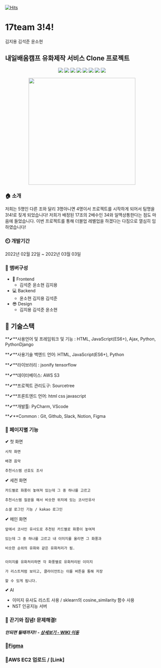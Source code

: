[![Hits](https://hits.seeyoufarm.com/api/count/incr/badge.svg?url=https%3A%2F%2Fgithub.com%2Fseongolee%2F17team_netflix_clone&count_bg=%2349E3D8&title_bg=%23555555&icon=github.svg&icon_color=%23CFDD4F&title=hits&edge_flat=false)](https://hits.seeyoufarm.com)
 # 17team 3!4!
김지용 김석준 윤소현

## 내일배움캠프 유화제작 서비스 Clone 프로젝트



<p align='center'>
    <img src="https://img.shields.io/badge/Html5-v5.2.3-pink?logo=Html5"/>
    <img src="https://img.shields.io/badge/CSS-Level 3-6db33f?logo=CSS"/>
    <img src="https://img.shields.io/badge/Javascript-ES6-blue?logo=Javascript"/>
    <img src="https://img.shields.io/badge/Python-v3.9.8-blue?logo=Python"/>
    <img src="https://img.shields.io/badge/PythonDjango-v4.1.0-purple?logo=Django"/>
    <img src="https://img.shields.io/badge/Tensorflow-v9.0.1-00E7C3?logo=Tensorflow"/>
    <img src="https://img.shields.io/badge/MySQL-v8.0.21-purple?logo=MySQL"/>
    <img src="https://img.shields.io/badge/AWS-^2.1.29-yellow?logo=AWS" />
</p>

<p align='center'>
  <img src="https://user-images.githubusercontent.com/56148289/151285357-4eeb3b99-d992-4bfb-a434-e43bb421df54.png" weight=350px height=350px>
</p>


### 🏠 소개
저희는 5명인 다른 조와 달리 3명아니면 4명이서 프로젝트를 시작하게 되어서 팀명을 3!4!로 짖게 되었습니다! 저희가 배정된 17조의 2배수인 34와 일맥상통한다는 점도 마음에 들었습니다. 이번 프로젝트를 통해 더블업 레벨업을 하겠다는 다짐으로 열심히 임하였습니다!

### ⏲️ 개발기간
2022년 02월 22일 ~ 2022년 03월 03일


### **🧙 맴버구성**

- 💄 Frontend
    - 김석준 윤소현 김지용
- 💻 Backend
    - 윤소현 김지용 김석준
- 😎 Design
    - 김지용 김석준 윤소현


## 🔧 기술스택

**✔**사용언어 및 프레임워크 및 기능 : HTML, JavaScript(ES6+), Ajax, Python, PythonDjango

**✔**사용기술 백엔드 언어: HTML, JavaScript(ES6+), Python

**✔**라이브러리 : jsonify tensorflow

**✔**데이터베이스: AWS S3

**✔**프로젝트 관리도구: Sourcetree

**✔**프론트엔드 언어: html css javascript

**✔**개발툴: PyCharm, VScode

**✔**Common : Git, Github, Slack, Notion, Figma

<!-- ### 📌 기술 선택 이유! - <a href="https://github.com/seongolee/17team_netflix_clone/wiki" >상세보기 - WIKI 이동</a> -->

### 📌 페이지별 기능

**✔** 첫 화면
    
    시작 화면
    
    배경 음악
    
    추천시스템 선호도 조사
    
**✔** 세컨 화면

    카드별로 화풍이 놓여져 있는데 그 중 하나를 고르고 
    
    추천시스템 질문을 해서 비슷한 위치에 있는 코사인유사
    
    소셜 로그인 기능 / kakao 로그인
 
**✔** 메인 화면

    앞에서 코사인 유사도로 추천된 카드별로 화풍이 놓여져

    있는데 그 중 하나를 고르고 내 이미지를 올리면 그 화풍과 

    비슷한 순위의 유화와 같은 유화처리가 됨.


    이미지를 유화처리하면 각 화풍별로 유화처리된 이미지

    가 리스트처럼 보이고, 클라이언트는 이를 버튼을 통해 저장

    할 수 있게 됩니다.

**✔** AI

- 이미지 유사도 리스트 사용 / sklearn의 cosine_similarity 함수 사용
- NST 인공지능 서버 



### 📌 끈기와 집념! 문제해결!
##### 안되면 될때까지!! - <a href="https://github.com/Jun7892/Oil/wiki/%EC%95%88-%EB%90%98%EB%A9%B4-%EB%90%A0%EB%95%8C%EA%B9%8C%EC%A7%80!!!" >상세보기 - WIKI 이동</a>

### 📌[Figma](https://www.figma.com/file/dc1SEG83znvUNv2CJOVAo2/Oil-Paint?node-id=0%3A1)

### 📌AWS EC2 업로드 / [Link]
